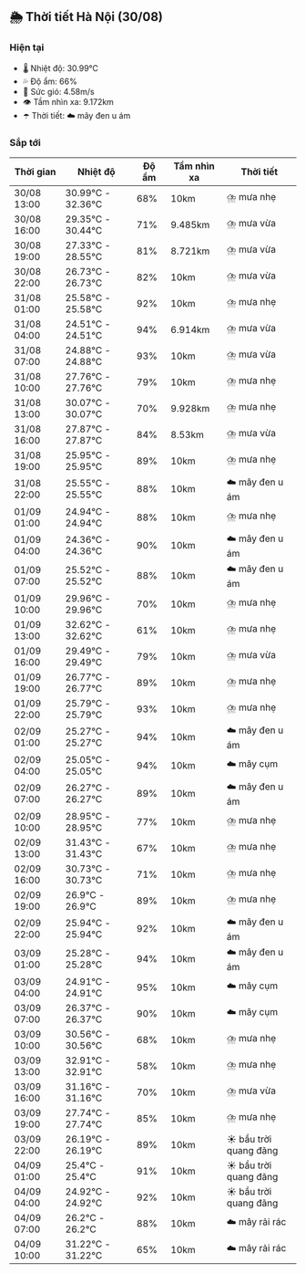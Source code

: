 ## 🌦️ Thời tiết Hà Nội (30/08)

### Hiện tại

- 🌡️ Nhiệt độ: 30.99℃
- 💦 Độ ẩm: 66%
- 💨 Sức gió: 4.58m/s
- 👁️ Tầm nhìn xa: 9.172km
- ☂️ Thời tiết: ☁️ mây đen u ám

### Sắp tới

| Thời gian | Nhiệt độ | Độ ẩm | Tầm nhìn xa | Thời tiết |
| --- | --- | --- | --- | --- |
| 30/08 13:00 | 30.99℃ - 32.36℃ | 68% | 10km | ⛈️ mưa nhẹ |
| 30/08 16:00 | 29.35℃ - 30.44℃ | 71% | 9.485km | ⛈️ mưa vừa |
| 30/08 19:00 | 27.33℃ - 28.55℃ | 81% | 8.721km | ⛈️ mưa vừa |
| 30/08 22:00 | 26.73℃ - 26.73℃ | 82% | 10km | ⛈️ mưa vừa |
| 31/08 01:00 | 25.58℃ - 25.58℃ | 92% | 10km | ⛈️ mưa nhẹ |
| 31/08 04:00 | 24.51℃ - 24.51℃ | 94% | 6.914km | ⛈️ mưa vừa |
| 31/08 07:00 | 24.88℃ - 24.88℃ | 93% | 10km | ⛈️ mưa vừa |
| 31/08 10:00 | 27.76℃ - 27.76℃ | 79% | 10km | ⛈️ mưa nhẹ |
| 31/08 13:00 | 30.07℃ - 30.07℃ | 70% | 9.928km | ⛈️ mưa nhẹ |
| 31/08 16:00 | 27.87℃ - 27.87℃ | 84% | 8.53km | ⛈️ mưa vừa |
| 31/08 19:00 | 25.95℃ - 25.95℃ | 89% | 10km | ⛈️ mưa nhẹ |
| 31/08 22:00 | 25.55℃ - 25.55℃ | 88% | 10km | ☁️ mây đen u ám |
| 01/09 01:00 | 24.94℃ - 24.94℃ | 88% | 10km | ⛈️ mưa nhẹ |
| 01/09 04:00 | 24.36℃ - 24.36℃ | 90% | 10km | ☁️ mây đen u ám |
| 01/09 07:00 | 25.52℃ - 25.52℃ | 88% | 10km | ☁️ mây đen u ám |
| 01/09 10:00 | 29.96℃ - 29.96℃ | 70% | 10km | ⛈️ mưa nhẹ |
| 01/09 13:00 | 32.62℃ - 32.62℃ | 61% | 10km | ⛈️ mưa nhẹ |
| 01/09 16:00 | 29.49℃ - 29.49℃ | 79% | 10km | ⛈️ mưa vừa |
| 01/09 19:00 | 26.77℃ - 26.77℃ | 89% | 10km | ⛈️ mưa nhẹ |
| 01/09 22:00 | 25.79℃ - 25.79℃ | 93% | 10km | ⛈️ mưa nhẹ |
| 02/09 01:00 | 25.27℃ - 25.27℃ | 94% | 10km | ☁️ mây đen u ám |
| 02/09 04:00 | 25.05℃ - 25.05℃ | 94% | 10km | ☁️ mây cụm |
| 02/09 07:00 | 26.27℃ - 26.27℃ | 89% | 10km | ☁️ mây đen u ám |
| 02/09 10:00 | 28.95℃ - 28.95℃ | 77% | 10km | ⛈️ mưa nhẹ |
| 02/09 13:00 | 31.43℃ - 31.43℃ | 67% | 10km | ⛈️ mưa nhẹ |
| 02/09 16:00 | 30.73℃ - 30.73℃ | 71% | 10km | ⛈️ mưa nhẹ |
| 02/09 19:00 | 26.9℃ - 26.9℃ | 89% | 10km | ⛈️ mưa nhẹ |
| 02/09 22:00 | 25.94℃ - 25.94℃ | 92% | 10km | ☁️ mây đen u ám |
| 03/09 01:00 | 25.28℃ - 25.28℃ | 94% | 10km | ☁️ mây đen u ám |
| 03/09 04:00 | 24.91℃ - 24.91℃ | 95% | 10km | ☁️ mây cụm |
| 03/09 07:00 | 26.37℃ - 26.37℃ | 90% | 10km | ☁️ mây cụm |
| 03/09 10:00 | 30.56℃ - 30.56℃ | 68% | 10km | ⛈️ mưa nhẹ |
| 03/09 13:00 | 32.91℃ - 32.91℃ | 58% | 10km | ⛈️ mưa nhẹ |
| 03/09 16:00 | 31.16℃ - 31.16℃ | 70% | 10km | ⛈️ mưa vừa |
| 03/09 19:00 | 27.74℃ - 27.74℃ | 85% | 10km | ⛈️ mưa nhẹ |
| 03/09 22:00 | 26.19℃ - 26.19℃ | 89% | 10km | ☀️ bầu trời quang đãng |
| 04/09 01:00 | 25.4℃ - 25.4℃ | 91% | 10km | ☀️ bầu trời quang đãng |
| 04/09 04:00 | 24.92℃ - 24.92℃ | 92% | 10km | ☀️ bầu trời quang đãng |
| 04/09 07:00 | 26.2℃ - 26.2℃ | 88% | 10km | ☁️ mây rải rác |
| 04/09 10:00 | 31.22℃ - 31.22℃ | 65% | 10km | ☁️ mây rải rác |
